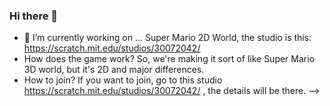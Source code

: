 ### Hi there 👋

- 🔭 I’m currently working on ...
Super Mario 2D World, the studio is this: https://scratch.mit.edu/studios/30072042/
- How does the game work?
So, we're making it sort of like Super Mario 3D world, but it's 2D and major differences.
- How to join?
If you want to join, go to this studio https://scratch.mit.edu/studios/30072042/ , the details will be there.
-->

